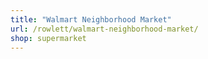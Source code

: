 ```yaml
---
title: "Walmart Neighborhood Market"
url: /rowlett/walmart-neighborhood-market/
shop: supermarket
---
```

